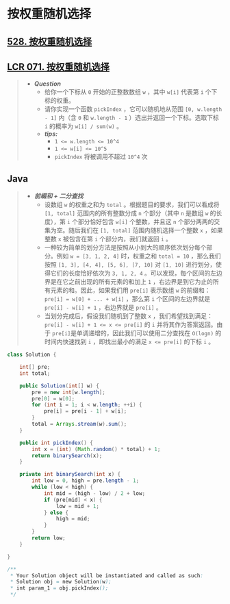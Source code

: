 # 按权重随机选择

## [528. 按权重随机选择](https://leetcode.cn/problems/random-pick-with-weight/)

## [LCR 071. 按权重随机选择](https://leetcode.cn/problems/cuyjEf/)

> - ***Question***
>   - 给你一个下标从 `0` 开始的正整数数组 `w` ，其中 `w[i]` 代表第 `i` 个下标的权重。
>   - 请你实现一个函数 `pickIndex` ，它可以随机地从范围 `[0, w.length - 1]` 内（含 `0` 和 `w.length - 1` ）选出并返回一个下标。选取下标 `i` 的概率为 `w[i] / sum(w)` 。
>   - ***tips:***
>     - `1 <= w.length <= 10^4`
>     - `1 <= w[i] <= 10^5`
>     - `pickIndex` 将被调用不超过 `10^4` 次

## Java

> - ***前缀和 + 二分查找***
>   - 设数组 `w` 的权重之和为 `total` 。根据题目的要求，我们可以看成将 `[1, total]` 范围内的所有整数分成 `n` 个部分（其中 `n` 是数组 `w` 的长度），第 `i` 个部分恰好包含 `w[i]` 个整数，并且这 `n` 个部分两两的交集为空。随后我们在 `[1, total]` 范围内随机选择一个整数 `x` ，如果整数 `x` 被包含在第 `i` 个部分内，我们就返回 `i` 。
>   - 一种较为简单的划分方法是按照从小到大的顺序依次划分每个部分。例如 `w = [3, 1, 2, 4]` 时，权重之和 `total = 10` ，那么我们按照 `[1, 3], [4, 4], [5, 6], [7, 10]` 对 `[1, 10]` 进行划分，使得它们的长度恰好依次为 `3, 1, 2, 4` 。可以发现，每个区间的左边界是在它之前出现的所有元素的和加上 `1` ，右边界是到它为止的所有元素的和。因此，如果我们用 `pre[i]` 表示数组 `w` 的前缀和： `pre[i] = w[0] + ... + w[i]` ，那么第 `i` 个区间的左边界就是 `pre[i] - w[i] + 1` ，右边界就是 `pre[i]` 。
>   - 当划分完成后，假设我们随机到了整数 `x` ，我们希望找到满足： `pre[i] - w[i] + 1 <= x <= pre[i]` 的 `i` 并将其作为答案返回。由于 `pre[i]`是单调递增的，因此我们可以使用二分查找在 `O(log⁡n)` 的时间内快速找到 `i` ，即找出最小的满足 `x <= pre[i]` 的下标 `i` 。

```java
class Solution {

    int[] pre;
    int total;

    public Solution(int[] w) {
        pre = new int[w.length];
        pre[0] = w[0];
        for (int i = 1; i < w.length; ++i) {
            pre[i] = pre[i - 1] + w[i];
        }
        total = Arrays.stream(w).sum();
    }

    public int pickIndex() {
        int x = (int) (Math.random() * total) + 1;
        return binarySearch(x);
    }

    private int binarySearch(int x) {
        int low = 0, high = pre.length - 1;
        while (low < high) {
            int mid = (high - low) / 2 + low;
            if (pre[mid] < x) {
                low = mid + 1;
            } else {
                high = mid;
            }
        }
        return low;
    }

}

/**
 * Your Solution object will be instantiated and called as such:
 * Solution obj = new Solution(w);
 * int param_1 = obj.pickIndex();
 */
```
